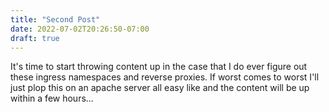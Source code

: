 ```yaml
---
title: "Second Post"
date: 2022-07-02T20:26:50-07:00
draft: true
---
```


It's time to start throwing content up in the case that I do ever figure out these ingress namespaces and reverse proxies. If worst comes to worst I'll just plop this on an apache server all easy like and the content will be up within a few hours...